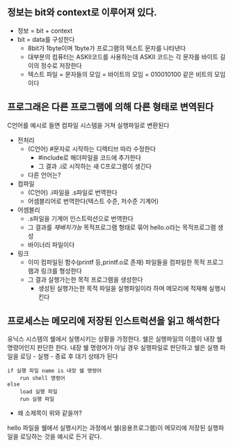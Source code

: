## 정보는 bit와 context로 이루어져 있다.

* 정보 = bit + context
* bit = data를 구성한다
	* 8bit가 1byte이며 1byte가 프로그램의 텍스트 문자를 나타낸다
	* 대부분의 컴퓨터는 ASKII코드를 사용하는데 ASKII 코드는 각 문자를 바이트 길이의 정수로 저장한다
	* 텍스트 파일 = 문자들의 모임 = 바이트의 모임 = 010010100 같은 비트의 모임이다
## 프로그래은 다른 프로그램에 의해 다른 형태로 변역된다

C언어를 예시로 들면 컴파일 시스템을 거쳐 실행파일로 변환된다

* 전처리
	* (C언어) #문자로 시작하는 디렉티브 따라 수정한다
		* #include로 해더파일을 코드에 추가한다
		* 그 결과 .i로 시작하는 새 C프로그램이 생긴다
	* 다른 언어는?
* 컴파일
	* (C언어) .i파일을 .s파일로 번역한다
	* 어셈블리어로 번역한다(텍스트 수준, 저수준 기계어)
* 어셈블리
	* .s파일을 기계어 인스트럭션으로 번역한다
	* 그 결과를 _재배치가능_ 목적프로그램 형태로 묶어 hello.o라는 목적프로그램 생성
	* 바이너리 파일이다
* 링크
	* 이미 컴파일된 함수(printf 등,printf.o로 존재) 파일들을 컴파일한 목적 프로그램과 링크를 형성한다
	* 그 결과 실행가는한 목적 프로그램을 생성한다
		* 생성된 실행가는한 목적 파일을 실행파일이라 하며 메모리에 적재해 실행시킨다

## 프로세스는 메모리에 저장된 인스트럭션을 읽고 해석한다

유닉스 시스템의 쉘에서 실행시키는 상황을 가정한다. 쉘은 실행파일의 이름이 내장 쉘 명령어인지 판단한 한다. 내장 쉘 명령어가 아닐 경우 실행파일로 판단하고 쉘은 실행 파일을 로딩 - 실행 - 종료 후 대기 상태가 된다

```shell
if 실행 파일 name is 내장 쉘 명령어
	run shell 명령어
else
	load 실행 파일
	run 실행 파일
```

* 왜 소제목이 위와 같을까?

hello 파일을 쉘에서 실행시키는 과정에서 쉘(응용프로그램)이 메모리에 저장된 실행파일을 로딩하는 것을 예시로 든거 같다.


